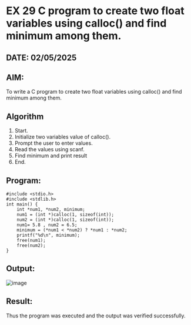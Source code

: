 # EX 29 C program to create two float variables using calloc() and find minimum among them.
## DATE: 02/05/2025
## AIM:
To write a C program to create two float variables using calloc() and find minimum among them.

## Algorithm
1. Start. 
2. Initialize two variables value of calloc(). 
3. Prompt the user to enter values. 
4. Read the values using scanf. 
5. Find minimum and print result 
6. End. 

## Program:
```
#include <stdio.h> 
#include <stdlib.h> 
int main() { 
    int *num1, *num2, minimum; 
    num1 = (int *)calloc(1, sizeof(int)); 
    num2 = (int *)calloc(1, sizeof(int)); 
    num1= 5.8 , num2 = 6.5; 
    minimum = (*num1 < *num2) ? *num1 : *num2; 
    printf("%d\n", minimum); 
    free(num1); 
    free(num2);
}
```

## Output:
![image](https://github.com/user-attachments/assets/cbaebc11-00d2-4193-8c58-740bf114c894)



## Result:
Thus the program was executed and the output was verified successfully.
